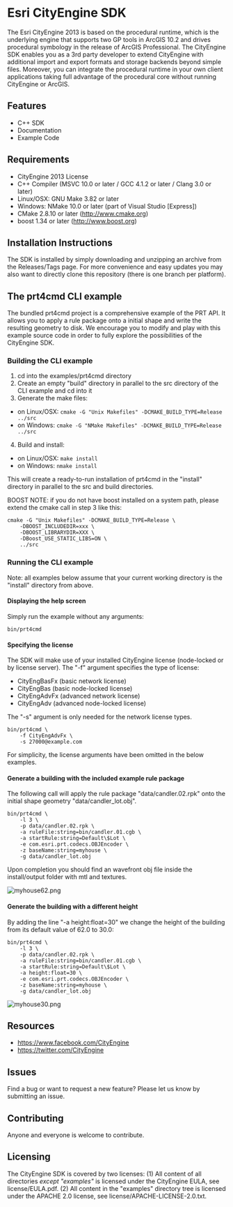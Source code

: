 # Esri CityEngine SDK

The Esri CityEngine 2013 is based on the procedural runtime, which is the underlying engine that supports two GP tools in ArcGIS 10.2 and drives procedural symbology in the release of ArcGIS Professional. The CityEngine SDK enables you as a 3rd party developer to extend CityEngine with additional import and export formats and storage backends beyond simple files. Moreover, you can integrate the procedural runtime in your own client applications taking full advantage of the procedural core without running CityEngine or ArcGIS.

## Features
* C++ SDK
* Documentation
* Example Code

## Requirements
* CityEngine 2013 License
* C++ Compiler (MSVC 10.0 or later / GCC 4.1.2 or later / Clang 3.0 or later)
* Linux/OSX: GNU Make 3.82 or later
* Windows: NMake 10.0 or later (part of Visual Studio [Express])
* CMake 2.8.10 or later (http://www.cmake.org)
* boost 1.34 or later (http://www.boost.org)

## Installation Instructions
The SDK is installed by simply downloading and unzipping an archive from the Releases/Tags page. For more convenience and easy updates you may also want to directly clone this repository (there is one branch per platform).

## The prt4cmd CLI example
The bundled prt4cmd project is a comprehensive example of the PRT API. It allows you to apply a rule package onto a initial shape and write the resulting geometry to disk. We encourage you to modify and play with this example source code in order to fully explore the possibilities of the CityEngine SDK.

### Building the CLI example
1. cd into the examples/prt4cmd directory
2. Create an empty "build" directory in parallel to the src directory of the CLI example and cd into it
3. Generate the make files:
  * on Linux/OSX: `cmake -G "Unix Makefiles" -DCMAKE_BUILD_TYPE=Release ../src`
  * on Windows: `cmake -G "NMake Makefiles" -DCMAKE_BUILD_TYPE=Release ../src`
4. Build and install:
  * on Linux/OSX: `make install`
  * on Windows: `nmake install`

This will create a ready-to-run installation of prt4cmd in the "install" directory in parallel to the src and build directories.

BOOST NOTE: if you do not have boost installed on a system path, please extend the cmake call in step 3 like this:
```
cmake -G "Unix Makefiles" -DCMAKE_BUILD_TYPE=Release \
	-DBOOST_INCLUDEDIR=xxx \
	-DBOOST_LIBRARYDIR=XXX \
	-DBoost_USE_STATIC_LIBS=ON \
	../src 
```


### Running the CLI example
Note: all examples below assume that your current working directory is the "install" directory from above.

#### Displaying the help screen
Simply run the example without any arguments:
```
bin/prt4cmd
```

#### Specifying the license
The SDK will make use of your installed CityEngine license (node-locked or by license server).
The "-f" argument specifies the type of license:
- CityEngBasFx (basic network license)
- CityEngBas (basic node-locked license)
- CityEngAdvFx (advanced network license)
- CityEngAdv (advanced node-locked license)

The "-s" argument is only needed for the network license types. 

```
bin/prt4cmd \
	-f CityEngAdvFx \
	-s 27000@example.com
```

For simplicity, the license arguments have been omitted in the below examples.


#### Generate a building with the included example rule package
The following call will apply the rule package "data/candler.02.rpk" onto the initial shape geometry "data/candler_lot.obj".

```
bin/prt4cmd \
	-l 3 \
	-p data/candler.02.rpk \
	-a ruleFile:string=bin/candler.01.cgb \
	-a startRule:string=Default\$Lot \
	-e com.esri.prt.codecs.OBJEncoder \
	-z baseName:string=myhouse \
	-g data/candler_lot.obj
```
Upon completion you should find an wavefront obj file inside the install/output folder with mtl and textures.

![myhouse62.png](images/myhouse62.png "Building with height=62.0")

#### Generate the building with a different height
By adding the line "-a height:float=30" we change the height of the building from its default value of 62.0 to 30.0:

```
bin/prt4cmd \
	-l 3 \
	-p data/candler.02.rpk \
	-a ruleFile:string=bin/candler.01.cgb \
	-a startRule:string=Default\$Lot \
	-a height:float=30 \
	-e com.esri.prt.codecs.OBJEncoder \
	-z baseName:string=myhouse \
	-g data/candler_lot.obj
```

![myhouse30.png](images/myhouse30.png "Building with height=30.0")

## Resources

* https://www.facebook.com/CityEngine
* https://twitter.com/CityEngine

## Issues

Find a bug or want to request a new feature?  Please let us know by submitting an issue.

## Contributing

Anyone and everyone is welcome to contribute. 

## Licensing

The CityEngine SDK is covered by two licenses:
(1) All content of all directories *except "examples"* is licensed under the CityEngine EULA, see license/EULA.pdf.
(2) All content in the "examples" directory tree is licensed under the APACHE 2.0 license, see license/APACHE-LICENSE-2.0.txt.
